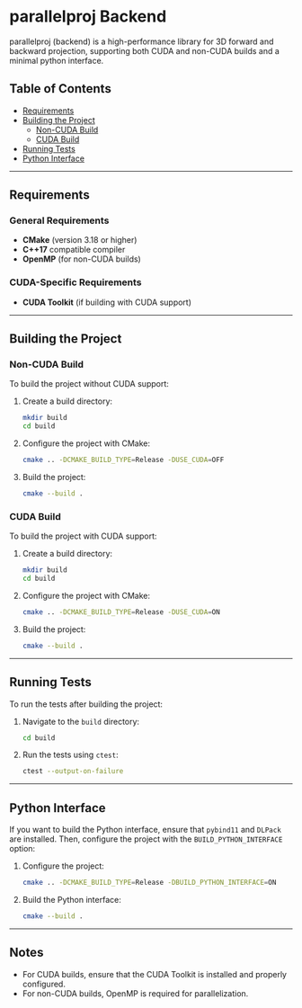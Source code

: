 # parallelproj Backend

parallelproj (backend) is a high-performance library for 3D forward and backward projection, 
supporting both CUDA and non-CUDA builds and a minimal python interface.

## Table of Contents
- [Requirements](#requirements)
- [Building the Project](#building-the-project)
  - [Non-CUDA Build](#non-cuda-build)
  - [CUDA Build](#cuda-build)
- [Running Tests](#running-tests)
- [Python Interface](#python-interface)

---

## Requirements

### General Requirements
- **CMake** (version 3.18 or higher)
- **C++17** compatible compiler
- **OpenMP** (for non-CUDA builds)

### CUDA-Specific Requirements
- **CUDA Toolkit** (if building with CUDA support)

---

## Building the Project

### Non-CUDA Build

To build the project without CUDA support:

1. Create a build directory:
   ```bash
   mkdir build
   cd build
   ```

2. Configure the project with CMake:
   ```bash
   cmake .. -DCMAKE_BUILD_TYPE=Release -DUSE_CUDA=OFF
   ```

3. Build the project:
   ```bash
   cmake --build .
   ```

### CUDA Build

To build the project with CUDA support:

1. Create a build directory:
   ```bash
   mkdir build
   cd build
   ```

2. Configure the project with CMake:
   ```bash
   cmake .. -DCMAKE_BUILD_TYPE=Release -DUSE_CUDA=ON
   ```

3. Build the project:
   ```bash
   cmake --build .
   ```

---

## Running Tests

To run the tests after building the project:

1. Navigate to the `build` directory:
   ```bash
   cd build
   ```

2. Run the tests using `ctest`:
   ```bash
   ctest --output-on-failure
   ```

---

## Python Interface

If you want to build the Python interface, ensure that `pybind11` and `DLPack` are installed. 
Then, configure the project with the `BUILD_PYTHON_INTERFACE` option:

1. Configure the project:
   ```bash
   cmake .. -DCMAKE_BUILD_TYPE=Release -DBUILD_PYTHON_INTERFACE=ON
   ```

2. Build the Python interface:
   ```bash
   cmake --build .
   ```

---

## Notes

- For CUDA builds, ensure that the CUDA Toolkit is installed and properly configured.
- For non-CUDA builds, OpenMP is required for parallelization.